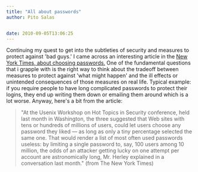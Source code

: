 ```yaml
---
title: "All about passwords"
author: Pito Salas


date: 2010-09-05T13:06:25
---
```




Continuing my quest to get into the subtleties of security and measures to
protect against 'bad guys.' I came across an interesting article in the [New
York Times, about choosing
passwords.](<http://www.nytimes.com/2010/09/05/business/05digi.html>)  One of
the fundamental questions that i grapple with is the right way to think about
the tradeoff between measures to protect against 'what might happen' and the
ill effects or unintended consequences of those measures on real life. Typical
example: if you require people to have long complicated passwords to protect
their logins, they end up writing them down or emailing them around which is a
lot worse. Anyway, here's a bit from the article:

> "At the Usenix Workshop on Hot Topics in Security conference, held last
> month in Washington, the three suggested that Web sites with tens or
> hundreds of millions of users, could let users choose any password they
> liked — as long as only a tiny percentage selected the same one. That would
> render a list of most often used passwords useless: by limiting a single
> password to, say, 100 users among 10 million, the odds of an attacker
> getting lucky on one attempt per account are astronomically long, Mr. Herley
> explained in a conversation last month." (from The New York Times)


